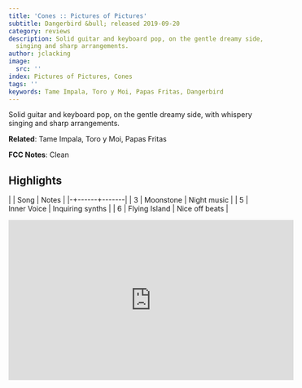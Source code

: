 ```yaml
---
title: 'Cones :: Pictures of Pictures'
subtitle: Dangerbird &bull; released 2019-09-20
category: reviews
description: Solid guitar and keyboard pop, on the gentle dreamy side, with whispery
  singing and sharp arrangements.
author: jclacking
image:
  src: ''
index: Pictures of Pictures, Cones
tags: ''
keywords: Tame Impala, Toro y Moi, Papas Fritas, Dangerbird
---
```

Solid guitar and keyboard pop, on the gentle dreamy side, with whispery singing and sharp arrangements.<!--more-->

**Related**: Tame Impala, Toro y Moi, Papas Fritas

**FCC Notes**: Clean

## Highlights

| | Song | Notes |
|-+------+-------|
| 3 | Moonstone | Night music |
| 5 | Inner Voice | Inquiring synths |
| 6 | Flying Island | Nice off beats |

<div class="tlo-detail-video"><iframe width="560" height="315" src="https://www.youtube.com/embed/JYbJ5JdQrlk" frameborder="0" allow="autoplay; encrypted-media" allowfullscreen></iframe></div>

